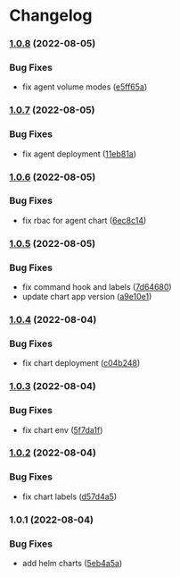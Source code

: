 # Changelog


### [1.0.8](https://github.com/muhlba91/kubernetes-buildkite-plugin/compare/chart/agent/v1.0.7...chart/agent/v1.0.8) (2022-08-05)


### Bug Fixes

* fix agent volume modes ([e5ff65a](https://github.com/muhlba91/kubernetes-buildkite-plugin/commit/e5ff65a45840b8e982b4ca768227562050bc5bc3))

### [1.0.7](https://github.com/muhlba91/kubernetes-buildkite-plugin/compare/chart/agent/v1.0.6...chart/agent/v1.0.7) (2022-08-05)


### Bug Fixes

* fix agent deployment ([11eb81a](https://github.com/muhlba91/kubernetes-buildkite-plugin/commit/11eb81a5eac9c8a2774d813ffee0e6d1ec522a68))

### [1.0.6](https://github.com/muhlba91/kubernetes-buildkite-plugin/compare/chart/agent/v1.0.5...chart/agent/v1.0.6) (2022-08-05)


### Bug Fixes

* fix rbac for agent chart ([6ec8c14](https://github.com/muhlba91/kubernetes-buildkite-plugin/commit/6ec8c144629257455564dc283bff3c32c7b831ac))

### [1.0.5](https://github.com/muhlba91/kubernetes-buildkite-plugin/compare/chart/agent/v1.0.4...chart/agent/v1.0.5) (2022-08-05)


### Bug Fixes

* fix command hook and labels ([7d64680](https://github.com/muhlba91/kubernetes-buildkite-plugin/commit/7d646803a0d8e6f6d885b03d51c872a332e76546))
* update chart app version ([a9e10e1](https://github.com/muhlba91/kubernetes-buildkite-plugin/commit/a9e10e1687e17f87509a319eacef6b4f785217ca))

### [1.0.4](https://github.com/muhlba91/buildkite-plugin-kubernetes/compare/chart/agent/v1.0.3...chart/agent/v1.0.4) (2022-08-04)


### Bug Fixes

* fix chart deployment ([c04b248](https://github.com/muhlba91/buildkite-plugin-kubernetes/commit/c04b2485be88ab27e82d4a07d3d08ce0b1e19712))

### [1.0.3](https://github.com/muhlba91/buildkite-plugin-kubernetes/compare/chart/agent/v1.0.2...chart/agent/v1.0.3) (2022-08-04)


### Bug Fixes

* fix chart env ([5f7da1f](https://github.com/muhlba91/buildkite-plugin-kubernetes/commit/5f7da1f8f6f5e1551026f0a52ee765ce61d48545))

### [1.0.2](https://github.com/muhlba91/buildkite-plugin-kubernetes/compare/chart/agent/v1.0.1...chart/agent/v1.0.2) (2022-08-04)


### Bug Fixes

* fix chart labels ([d57d4a5](https://github.com/muhlba91/buildkite-plugin-kubernetes/commit/d57d4a535e4dcdb4e3cad97687b7778f02035a13))

### 1.0.1 (2022-08-04)


### Bug Fixes

* add helm charts ([5eb4a5a](https://github.com/muhlba91/buildkite-plugin-kubernetes/commit/5eb4a5a9c49197274ca545d10dd9b2e4959046e7))
